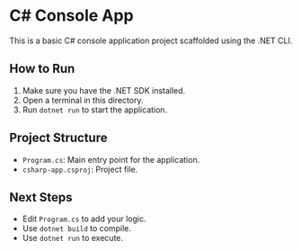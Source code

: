 # C# Console App

This is a basic C# console application project scaffolded using the .NET CLI.

## How to Run

1. Make sure you have the .NET SDK installed.
2. Open a terminal in this directory.
3. Run `dotnet run` to start the application.

## Project Structure
- `Program.cs`: Main entry point for the application.
- `csharp-app.csproj`: Project file.

## Next Steps
- Edit `Program.cs` to add your logic.
- Use `dotnet build` to compile.
- Use `dotnet run` to execute.

